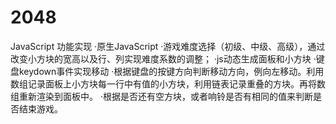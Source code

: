 # 2048
JavaScript
功能实现
·原生JavaScript
·游戏难度选择（初级、中级、高级），通过改变小方块的宽高以及行、列实现难度系数的调整；
·js动态生成面板和小方块
·键盘keydown事件实现移动
·根据键盘的按键方向判断移动方向，例向左移动。利用数组记录面板上小方块每一行中有值的小方块，利用链表记录重叠的方块。再将数组重新渲染到面板中。
·根据是否还有空方块，或者响铃是否有相同的值来判断是否结束游戏。
